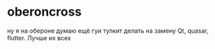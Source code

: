 # oberoncross
ну я на обероне думаю ещё гуи тулкит делать на замену Qt, quasar, flutter. Лучше их всех
